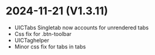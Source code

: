 ﻿# 2024-11-21 (V1.3.11)
- UICTabs Singletab now accounts for unrendered tabs
- Css fix for .btn-toolbar
- UICTaghelper
- Minor css fix for tabs in tabs
